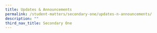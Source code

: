 ```yaml
---
title: Updates & Announcements
permalink: /student-matters/secondary-one/updates-n-announcements/
description: ""
third_nav_title: Secondary One
---
```

